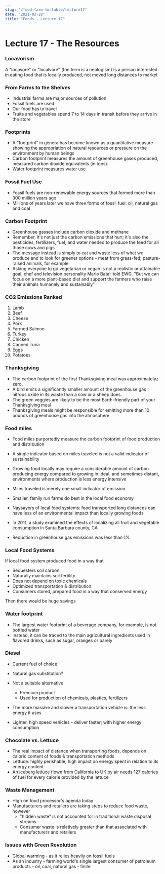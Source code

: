 ```yaml
---
slug: "/food-farm-to-table/lecture17"
date: "2021-03-28"
title: "Foods - Lecture 17"
---
```


# Lecture 17 - The Resources

### Locavorism

A "locavore" or "localvore" (the term is a neologism) is a person interested in eating food that is locally produced, not moved long distances to market

### From Farms to the Shelves

- Industrial farms are major sources of pollution
- Fossil fuels are used
- Our food has to travel
- Fruits and vegetables spend 7 to 14 days in transit before they arrive in the store

### Footprints

- A "footprint" in genera has become known as a quantitative measure showing the appropriation of natural resources or pressure on the environment by human beings
- Carbon footprint measures the amount of greenhouse gases produced, measured carbon dioxide equivalents (in tons).
- Water footprint measures water use

### Fossil Fuel Use

- Fossil fuels are non-renewable energy sources that formed more than 300 million years ago
- Millions of years later we have three forms of fossil fuel: oil, natural gas and coal

### Carbon Footprint

- Greenhouse gasses include carbon dioxide and methane
- Remember, it's not just the carbon emissions that hurt; it's also the pesticides, fertilizers, fuel, and water needed to produce the feed for all those cows and pigs
- The message instead is simply to eat and waste less of what we produce and to look for greener options - meat from grass-fed, pasture-raised animals, for example
- Asking everyone to go vegetarian or vegan is not a realistic or attainable goal, chef and television personality Mario Batali told EWG. "But we can focus on a more plant-based diet and support the farmers who raise their animals humanely and sustainably"

### CO2 Emissions Ranked

1. Lamb
2. Beef
3. Cheese
4. Pork
5. Farmed Salmon
6. Turkey
7. Chicken
8. Canned Tuna
9. Eggs
10. Potatoes

### Thanksgiving

- The carbon footprint of the first Thanksgiving meal was approximatelyz zero.
- A bird emits a significantly smaller amount of the greenhouse gas nitrous oxide in its waste than a cow or a sheep does.
- The green veggies are likely to be the most Earth-friendly part of your Thanksgiving meal
- Thanksgiving meals might be responsible for emitting more than 10 pounds of greenhouse gas into the atmosphere

### Food miles

- Food miles purportedly measure the carbon footprint of food production and distribution
- A single indicator based on miles traveled is not a valid indicator of sustainability 
- Growing food locally may require a considerable amount of carbon producing energy compared to growing in ideal, and sometimes distant, environments where production is less energy intensive
- Miles traveled is merely one small indicator of emission

- Smaller, family run farms do best in the local food economy
- Naysayers of local food systems: food transported long distances can have less of an environmental impact than locally growing foods

- In 2011, a study examined the effects of localizing all fruit and vegetable consumption in Santa Barbara county, CA
- Reduction in greenhouse gas emissions was less than 1%

### Local Food Systems

If local food system produced food in a way that
- Sequesters soil carbon
- Naturally maintains soil fertility
- Does not depend on toxic chemicals
- Optimized transportation & distribution
- Consumers stored, prepared food in a way that conserved energy

Then there would be huge savings

### Water footprint

- The largest water footprint of a beverage company, for example, is not bottled water
- Instead, it can be traced to the main agricultural ingredients used in flavored drinks, such as sugar, oranges or barely

### Diesel

- Current fuel of choice
- Natural gas substitution?
- Not a suitable alternative
  - Premium product
  - Used for production of chemicals, plastics, fertilizers

- The more massive and slower a transportation vehicle is: the less energy it uses
- Lighter, high speed vehicles - deliver faster; with higher energy consumption

### Chocolate vs. Lettuce
- The real impact of distance when transporting foods, depends on caloric content of foods & transportation methods
- Lettuce: highly perishable; high impact on energy spent in relation to its energy content
- An iceberg lettuce flown from California to UK by air needs 127 calories of fuel for every calorie provided by the lettuce

### Waste Management

- High on food processor's agenda today
- Manufacturers and retailers are taking steps to reduce food waste, however
  - "hidden waste" is not accounted for in traditional waste disposal streams
  - Consumer waste is relatively greater than that associated with manufacturers and retailers

### Issues with Green Revolution
- Global warming - as it relies heavily on fossil fuels
- As an industry - farming world's single largest consumer of petroleum products - oil, coal, natural gas - finite
